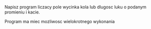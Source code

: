 Napisz program liczacy pole wycinka kola lub dlugosc luku o podanym promieniu i kacie.

Program ma miec mozliwosc wielokrotnego wykonania